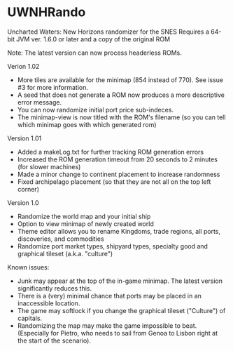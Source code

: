# UWNHRando
Uncharted Waters: New Horizons randomizer for the SNES
Requires a 64-bit JVM ver. 1.6.0 or later and a copy of the original ROM

Note:  The latest version can now process headerless ROMs.

Verion 1.02
 - More tiles are available for the minimap (854 instead of 770).  See issue #3 for more information.
 - A seed that does not generate a ROM now produces a more descriptive error message.
 - You can now randomize initial port price sub-indeces.
 - The minimap-view is now titled with the ROM's filename (so you can tell which minimap goes with which generated rom)  

Version 1.01
 - Added a makeLog.txt for further tracking ROM generation errors
 - Increased the ROM generation timeout from 20 seconds to 2 minutes (for slower machines)
 - Made a minor change to continent placement to increase randomness
 - Fixed archipelago placement (so that they are not all on the top left corner)

Version 1.0
 - Randomize the world map and your initial ship
 - Option to view minimap of newly created world
 - Theme editor allows you to rename Kingdoms, trade regions, all ports, discoveries, and commodities
 - Randomize port market types, shipyard types, specialty good and graphical tileset (a.k.a. "culture")

Known issues:
 - Junk may appear at the top of the in-game minimap.  The latest version significantly reduces this.
 - There is a (very) minimal chance that ports may be placed in an inaccessible location.
 - The game may softlock if you change the graphical tileset ("Culture") of capitals.
 - Randomizing the map may make the game impossible to beat.  
   (Especially for Pietro, who needs to sail from Genoa to Lisbon right at the start of the scenario).
